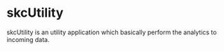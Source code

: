 # skcUtility
skcUtility is an utility application which basically perform the analytics to incoming data.
